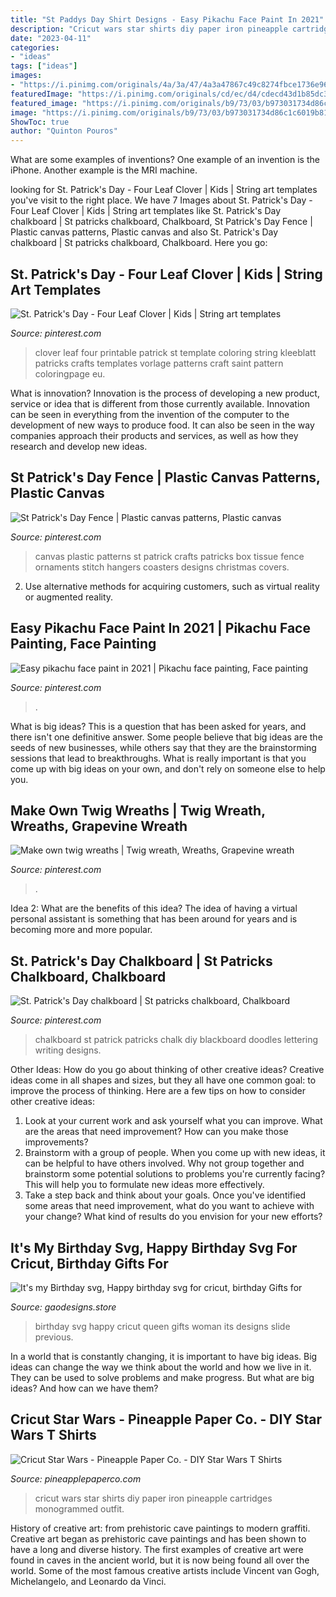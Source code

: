 ```yaml
---
title: "St Paddys Day Shirt Designs - Easy Pikachu Face Paint In 2021"
description: "Cricut wars star shirts diy paper iron pineapple cartridges monogrammed outfit"
date: "2023-04-11"
categories:
- "ideas"
tags: ["ideas"]
images:
- "https://i.pinimg.com/originals/4a/3a/47/4a3a47867c49c8274fbce1736e960b86.jpg"
featuredImage: "https://i.pinimg.com/originals/cd/ec/d4/cdecd43d1b85dc3d1a28b24f1914c7a3.jpg"
featured_image: "https://i.pinimg.com/originals/b9/73/03/b973031734d86c1c6019b81a024bf05e.jpg"
image: "https://i.pinimg.com/originals/b9/73/03/b973031734d86c1c6019b81a024bf05e.jpg"
ShowToc: true
author: "Quinton Pouros"
---
```



What are some examples of inventions?
One example of an invention is the iPhone. Another example is the MRI machine.

	

		
looking for St. Patrick&#039;s Day - Four Leaf Clover | Kids | String art templates you've visit to the right place. We have 7 Images about St. Patrick&#039;s Day - Four Leaf Clover | Kids | String art templates like St. Patrick&#039;s Day chalkboard | St patricks chalkboard, Chalkboard, St Patrick&#039;s Day Fence | Plastic canvas patterns, Plastic canvas and also St. Patrick&#039;s Day chalkboard | St patricks chalkboard, Chalkboard. Here you go:
		
    
## St. Patrick&#039;s Day - Four Leaf Clover | Kids | String Art Templates

<img loading=lazy src="https://i.pinimg.com/736x/50/ad/bd/50adbd157eca9106b41f44e0f12538eb--saint-patrick-patrick-obrian.jpg?b=t" onerror="this.onerror=null;this.src='https://tse1.mm.bing.net/th?id=OIP.y7kbFwHeNPbqzYM87DK49AHaKA&amp;pid=15.1';" alt="St. Patrick&#039;s Day - Four Leaf Clover | Kids | String art templates">

_Source: pinterest.com_

>clover leaf four printable patrick st template coloring string kleeblatt patricks crafts templates vorlage patterns craft saint pattern coloringpage eu. 

	

What is innovation?
Innovation is the process of developing a new product, service or idea that is different from those currently available. Innovation can be seen in everything from the invention of the computer to the development of new ways to produce food. It can also be seen in the way companies approach their products and services, as well as how they research and develop new ideas.

    
## St Patrick&#039;s Day Fence | Plastic Canvas Patterns, Plastic Canvas

<img loading=lazy src="https://i.pinimg.com/originals/4a/3a/47/4a3a47867c49c8274fbce1736e960b86.jpg" onerror="this.onerror=null;this.src='https://tse1.mm.bing.net/th?id=OIP.s2XsRiahrbUWFReoHa0CQwHaJl&amp;pid=15.1';" alt="St Patrick&#039;s Day Fence | Plastic canvas patterns, Plastic canvas">

_Source: pinterest.com_

>canvas plastic patterns st patrick crafts patricks box tissue fence ornaments stitch hangers coasters designs christmas covers. 

	

2. Use alternative methods for acquiring customers, such as virtual reality or augmented reality.

    
## Easy Pikachu Face Paint In 2021 | Pikachu Face Painting, Face Painting

<img loading=lazy src="https://i.pinimg.com/736x/86/9a/4d/869a4d4b80398819bef2061e37ab57eb.jpg" onerror="this.onerror=null;this.src='https://tse2.mm.bing.net/th?id=OIP.5QoCGSRuMSq0Dc6TzaWxSAHaJQ&amp;pid=15.1';" alt="Easy pikachu face paint in 2021 | Pikachu face painting, Face painting">

_Source: pinterest.com_

>. 

	

What is big ideas?
This is a question that has been asked for years, and there isn't one definitive answer. Some people believe that big ideas are the seeds of new businesses, while others say that they are the brainstorming sessions that lead to breakthroughs. What is really important is that you come up with big ideas on your own, and don't rely on someone else to help you.

    
## Make Own Twig Wreaths | Twig Wreath, Wreaths, Grapevine Wreath

<img loading=lazy src="https://i.pinimg.com/originals/cd/ec/d4/cdecd43d1b85dc3d1a28b24f1914c7a3.jpg" onerror="this.onerror=null;this.src='https://tse3.mm.bing.net/th?id=OIP.WdQSRgsx7mq1zJQi3dExOQHaIj&amp;pid=15.1';" alt="Make own twig wreaths | Twig wreath, Wreaths, Grapevine wreath">

_Source: pinterest.com_

>. 

	

Idea 2: What are the benefits of this idea?
The idea of having a virtual personal assistant is something that has been around for years and is becoming more and more popular.

    
## St. Patrick&#039;s Day Chalkboard | St Patricks Chalkboard, Chalkboard

<img loading=lazy src="https://i.pinimg.com/originals/b9/73/03/b973031734d86c1c6019b81a024bf05e.jpg" onerror="this.onerror=null;this.src='https://tse4.mm.bing.net/th?id=OIP.M-9OCGyOM_bXCgmHceyZ2QHaJ4&amp;pid=15.1';" alt="St. Patrick&#039;s Day chalkboard | St patricks chalkboard, Chalkboard">

_Source: pinterest.com_

>chalkboard st patrick patricks chalk diy blackboard doodles lettering writing designs. 

	

Other Ideas: How do you go about thinking of other creative ideas?
Creative ideas come in all shapes and sizes, but they all have one common goal: to improve the process of thinking. Here are a few tips on how to consider other creative ideas:
1. Look at your current work and ask yourself what you can improve. What are the areas that need improvement? How can you make those improvements?
2. Brainstorm with a group of people. When you come up with new ideas, it can be helpful to have others involved. Why not group together and brainstorm some potential solutions to problems you're currently facing? This will help you to formulate new ideas more effectively.
3. Take a step back and think about your goals. Once you've identified some areas that need improvement, what do you want to achieve with your change? What kind of results do you envision for your new efforts?

    
## It&#039;s My Birthday Svg, Happy Birthday Svg For Cricut, Birthday Gifts For

<img loading=lazy src="https://cdn.shopify.com/s/files/1/0270/7131/6042/products/it_s_20my_20birthday_20svg_20_4_1024x1024@2x.jpg?v=1585814434" onerror="this.onerror=null;this.src='https://tse1.mm.bing.net/th?id=OIP.ZyuvswyUocsLe9hIn7-X8gHaF3&amp;pid=15.1';" alt="It&#039;s my Birthday svg, Happy birthday svg for cricut, birthday Gifts for">

_Source: gaodesigns.store_

>birthday svg happy cricut queen gifts woman its designs slide previous. 

	

In a world that is constantly changing, it is important to have big ideas. Big ideas can change the way we think about the world and how we live in it. They can be used to solve problems and make progress. But what are big ideas? And how can we have them?

    
## Cricut Star Wars - Pineapple Paper Co. - DIY Star Wars T Shirts

<img loading=lazy src="https://i1.wp.com/pineapplepaperco.com/wp-content/uploads/2018/06/yodaburnoutshirt.jpg?fit=3024%2C4032&amp;ssl=1" onerror="this.onerror=null;this.src='https://tse4.mm.bing.net/th?id=OIP.IvdJwOyOnXWsPGO31OwN9QHaJ4&amp;pid=15.1';" alt="Cricut Star Wars - Pineapple Paper Co. - DIY Star Wars T Shirts">

_Source: pineapplepaperco.com_

>cricut wars star shirts diy paper iron pineapple cartridges monogrammed outfit. 

	

History of creative art: from prehistoric cave paintings to modern graffiti.
Creative art began as prehistoric cave paintings and has been shown to have a long and diverse history. The first examples of creative art were found in caves in the ancient world, but it is now being found all over the world. Some of the most famous creative artists include Vincent van Gogh, Michelangelo, and Leonardo da Vinci.

